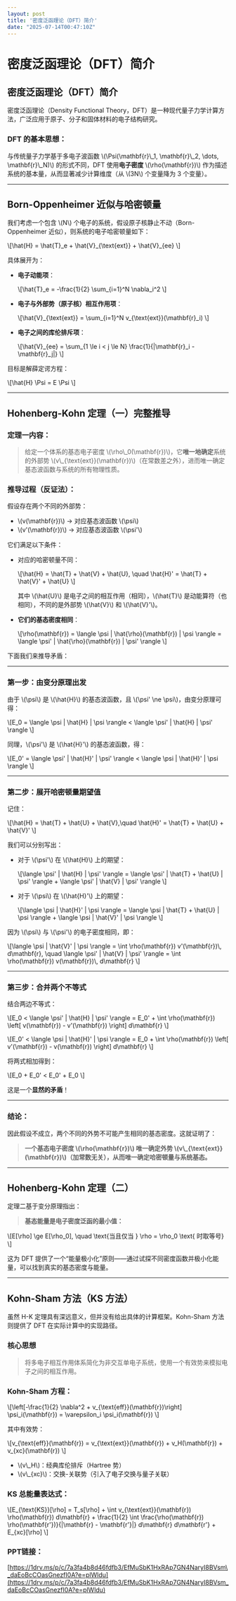 ```yaml
---
layout: post
title: '密度泛函理论（DFT）简介'
date: "2025-07-14T00:47:10Z"
---
```

密度泛函理论（DFT）简介
=============

密度泛函理论（DFT）简介
-------------

密度泛函理论（Density Functional Theory，DFT）是一种现代量子力学计算方法，广泛应用于原子、分子和固体材料的电子结构研究。

### DFT 的基本思想：

与传统量子力学基于多电子波函数 \\(\\Psi(\\mathbf{r}\\\_1, \\mathbf{r}\\\_2, \\dots, \\mathbf{r}\\\_N)\\) 的形式不同，DFT 使用**电子密度** \\(\\rho(\\mathbf{r})\\) 作为描述系统的基本量，从而显著减少计算维度（从 \\(3N\\) 个变量降为 3 个变量）。

* * *

Born-Oppenheimer 近似与哈密顿量
------------------------

我们考虑一个包含 \\(N\\) 个电子的系统，假设原子核静止不动（Born-Oppenheimer 近似），则系统的电子哈密顿量如下：

\\\[\\hat{H} = \\hat{T}\_e + \\hat{V}\_{\\text{ext}} + \\hat{V}\_{ee} \\\]

具体展开为：

*   **电子动能项**：
    
    \\\[\\hat{T}\_e = -\\frac{1}{2} \\sum\_{i=1}^N \\nabla\_i^2 \\\]
    
*   **电子与外部势（原子核）相互作用项**：
    
    \\\[\\hat{V}\_{\\text{ext}} = \\sum\_{i=1}^N v\_{\\text{ext}}(\\mathbf{r}\_i) \\\]
    
*   **电子之间的库伦排斥项**：
    
    \\\[\\hat{V}\_{ee} = \\sum\_{1 \\le i < j \\le N} \\frac{1}{|\\mathbf{r}\_i - \\mathbf{r}\_j|} \\\]
    

目标是解薛定谔方程：

\\\[\\hat{H} \\Psi = E \\Psi \\\]

* * *

Hohenberg-Kohn 定理（一）完整推导
------------------------

### 定理一内容：

> 给定一个体系的基态电子密度 \\(\\rho\\\_0(\\mathbf{r})\\)，它**唯一地确定**系统的外部势 \\(v\\\_{\\text{ext}}(\\mathbf{r})\\)（在常数差之外），进而唯一确定基态波函数与系统的所有物理性质。

### 推导过程（反证法）：

假设存在两个不同的外部势：

*   \\(v(\\mathbf{r})\\) → 对应基态波函数 \\(\\psi\\)
*   \\(v'(\\mathbf{r})\\) → 对应基态波函数 \\(\\psi'\\)

它们满足以下条件：

*   对应的哈密顿量不同：
    
    \\\[\\hat{H} = \\hat{T} + \\hat{V} + \\hat{U}, \\quad \\hat{H}' = \\hat{T} + \\hat{V}' + \\hat{U} \\\]
    
    其中 \\(\\hat{U}\\) 是电子之间的相互作用（相同），\\(\\hat{T}\\) 是动能算符（也相同），不同的是外部势 \\(\\hat{V}\\) 和 \\(\\hat{V}'\\)。
    
*   **它们的基态密度相同**：
    
    \\\[\\rho(\\mathbf{r}) = \\langle \\psi | \\hat{\\rho}(\\mathbf{r}) | \\psi \\rangle = \\langle \\psi' | \\hat{\\rho}(\\mathbf{r}) | \\psi' \\rangle \\\]
    

下面我们来推导矛盾：

* * *

### 第一步：由变分原理出发

由于 \\(\\psi\\) 是 \\(\\hat{H}\\) 的基态波函数，且 \\(\\psi' \\ne \\psi\\)，由变分原理可得：

\\\[E\_0 = \\langle \\psi | \\hat{H} | \\psi \\rangle < \\langle \\psi' | \\hat{H} | \\psi' \\rangle \\\]

同理，\\(\\psi'\\) 是 \\(\\hat{H}'\\) 的基态波函数，得：

\\\[E\_0' = \\langle \\psi' | \\hat{H}' | \\psi' \\rangle < \\langle \\psi | \\hat{H}' | \\psi \\rangle \\\]

* * *

### 第二步：展开哈密顿量期望值

记住：

\\\[\\hat{H} = \\hat{T} + \\hat{U} + \\hat{V},\\quad \\hat{H}' = \\hat{T} + \\hat{U} + \\hat{V}' \\\]

我们可以分别写出：

*   对于 \\(\\psi'\\) 在 \\(\\hat{H}\\) 上的期望：
    
    \\\[\\langle \\psi' | \\hat{H} | \\psi' \\rangle = \\langle \\psi' | \\hat{T} + \\hat{U} | \\psi' \\rangle + \\langle \\psi' | \\hat{V} | \\psi' \\rangle \\\]
    
*   对于 \\(\\psi\\) 在 \\(\\hat{H}'\\) 上的期望：
    
    \\\[\\langle \\psi | \\hat{H}' | \\psi \\rangle = \\langle \\psi | \\hat{T} + \\hat{U} | \\psi \\rangle + \\langle \\psi | \\hat{V}' | \\psi \\rangle \\\]
    

因为 \\(\\psi\\) 与 \\(\\psi'\\) 的电子密度相同，即：

\\\[\\langle \\psi | \\hat{V}' | \\psi \\rangle = \\int \\rho(\\mathbf{r}) v'(\\mathbf{r})\\, d\\mathbf{r}, \\quad \\langle \\psi' | \\hat{V} | \\psi' \\rangle = \\int \\rho(\\mathbf{r}) v(\\mathbf{r})\\, d\\mathbf{r} \\\]

* * *

### 第三步：合并两个不等式

结合两边不等式：

\\\[E\_0 < \\langle \\psi' | \\hat{H} | \\psi' \\rangle = E\_0' + \\int \\rho(\\mathbf{r}) \\left\[ v(\\mathbf{r}) - v'(\\mathbf{r}) \\right\] d\\mathbf{r} \\\]

\\\[E\_0' < \\langle \\psi | \\hat{H}' | \\psi \\rangle = E\_0 + \\int \\rho(\\mathbf{r}) \\left\[ v'(\\mathbf{r}) - v(\\mathbf{r}) \\right\] d\\mathbf{r} \\\]

将两式相加得到：

\\\[E\_0 + E\_0' < E\_0' + E\_0 \\\]

这是一个**显然的矛盾**！

* * *

### 结论：

因此假设不成立，两个不同的外势不可能产生相同的基态密度。这就证明了：

> **一个基态电子密度 \\(\\rho(\\mathbf{r})\\) 唯一确定外势 \\(v\\\_{\\text{ext}}(\\mathbf{r})\\)（加常数无关），从而唯一确定哈密顿量与系统基态。**

* * *

Hohenberg-Kohn 定理（二）
--------------------

定理二基于变分原理指出：

> **基态能量是电子密度泛函的最小值：**

\\\[E\[\\rho\] \\ge E\[\\rho\_0\], \\quad \\text{当且仅当 } \\rho = \\rho\_0 \\text{ 时取等号} \\\]

这为 DFT 提供了一个“能量极小化”原则——通过试探不同密度函数并极小化能量，可以找到真实的基态密度与能量。

* * *

Kohn-Sham 方法（KS 方法）
-------------------

虽然 H-K 定理具有深远意义，但并没有给出具体的计算框架。Kohn-Sham 方法则提供了 DFT 在实际计算中的实现路径。

### 核心思想

> 将多电子相互作用体系简化为非交互单电子系统，使用一个有效势来模拟电子之间的相互作用。

### Kohn-Sham 方程：

\\\[\\left\[-\\frac{1}{2} \\nabla^2 + v\_{\\text{eff}}(\\mathbf{r})\\right\] \\psi\_i(\\mathbf{r}) = \\varepsilon\_i \\psi\_i(\\mathbf{r}) \\\]

其中有效势：

\\\[v\_{\\text{eff}}(\\mathbf{r}) = v\_{\\text{ext}}(\\mathbf{r}) + v\_H(\\mathbf{r}) + v\_{xc}(\\mathbf{r}) \\\]

*   \\(v\\\_H\\)：经典库伦排斥（Hartree 势）
*   \\(v\\\_{xc}\\)：交换-关联势（引入了电子交换与量子关联）

### KS 总能量表达式：

\\\[E\_{\\text{KS}}\[\\rho\] = T\_s\[\\rho\] + \\int v\_{\\text{ext}}(\\mathbf{r}) \\rho(\\mathbf{r}) d\\mathbf{r} + \\frac{1}{2} \\int \\frac{\\rho(\\mathbf{r}) \\rho(\\mathbf{r'})}{|\\mathbf{r} - \\mathbf{r'}|} d\\mathbf{r} d\\mathbf{r'} + E\_{xc}\[\\rho\] \\\]

### PPT链接：

[https://1drv.ms/p/c/7a3fa4b8d46fdfb3/EfMuSbK1HxRAp7GN4NaryI8BVsm\_daEoBcCOasGnezfI0A?e=plWldu](https://1drv.ms/p/c/7a3fa4b8d46fdfb3/EfMuSbK1HxRAp7GN4NaryI8BVsm_daEoBcCOasGnezfI0A?e=plWldu)